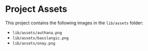 # Project Assets

This project contains the following images in the `lib/assets` folder:

- `lib/assets/authana.png`
- `lib/assets/basslangic.png`
- `lib/assets/onay.png`

